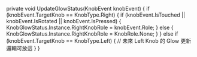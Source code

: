 private void UpdateGlowStatus(KnobEvent knobEvent)
{
    if (knobEvent.TargetKnob == KnobType.Right)
    {
        if (knobEvent.IsTouched || knobEvent.IsRotated || knobEvent.IsPressed)
        {
            KnobGlowStatus.Instance.RightKnobRole = knobEvent.Role;
        }
        else
        {
            KnobGlowStatus.Instance.RightKnobRole = KnobRole.None;
        }
    }
    else if (knobEvent.TargetKnob == KnobType.Left)
    {
        // 未來 Left Knob 的 Glow 更新邏輯可放這
    }
}